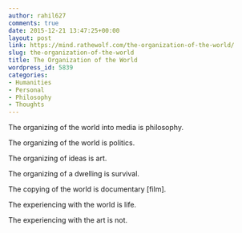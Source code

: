 ```yaml
---
author: rahil627
comments: true
date: 2015-12-21 13:47:25+00:00
layout: post
link: https://mind.rathewolf.com/the-organization-of-the-world/
slug: the-organization-of-the-world
title: The Organization of the World
wordpress_id: 5839
categories:
- Humanities
- Personal
- Philosophy
- Thoughts
---
```


The organizing of the world into media is philosophy.

The organizing of the world is politics.

The organizing of ideas is art.

The organizing of a dwelling is survival.

The copying of the world is documentary [film].

The experiencing with the world is life.

The experiencing with the art is not.
